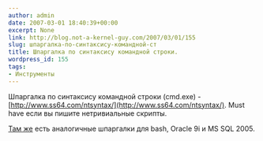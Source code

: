 ```yaml
---
author: admin
date: 2007-03-01 18:40:39+00:00
excerpt: None
link: http://blog.not-a-kernel-guy.com/2007/03/01/155
slug: шпаргалка-по-синтаксису-командной-ст
title: Шпаргалка по синтаксису командной строки.
wordpress_id: 155
tags:
- Инструменты
---
```


Шпаргалка по синтаксису командной строки (cmd.exe) - [http://www.ss64.com/ntsyntax/](http://www.ss64.com/ntsyntax/). Must have если вы пишите нетривиальные скрипты. 

[Там же](http://www.ss64.com/index.html) есть аналогичные шпаргалки для bash, Oracle 9i и MS SQL 2005.
